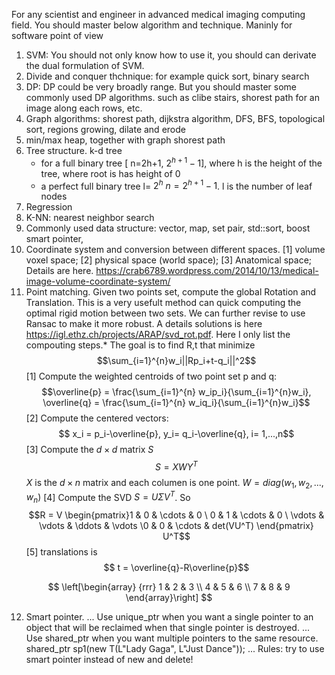 For any scientist and engineer in advanced medical imaging computing field.
You should master below algorithm and technique. Maninly for software point of view

1. SVM: You should not only know how to use it, you should can derivate the dual formulation of SVM. 
2. Divide and conquer thchnique: for example quick sort, binary search
3. DP: DP could be very broadly range. But you should master some commonly used DP algorithms. such as clibe stairs, shorest path for an image along each rows, etc.
4. Graph algorithms: shorest path, dijkstra algorithm, DFS, BFS, topological sort, regions growing, dilate and erode
5. min/max heap, together with graph shorest path
6. Tree structure. k-d tree
    * for a full binary tree [ n=2h+1, $2^{h+1}-1$], where h is the height of the tree, where root is has height of 0
    * a perfect full binary tree l= $2^h$ $n = 2^{h+1}-1$. l is the number of leaf nodes
7. Regression
8. K-NN: nearest neighbor search
9. Commonly used data structure: vector, map, set pair, std::sort, boost smart pointer,
10. Coordinate system and conversion between different spaces. [1] volume voxel space; [2] physical space (world space); [3] Anatomical space; Details are here. https://crab6789.wordpress.com/2014/10/13/medical-image-volume-coordinate-system/
11. Point matching. Given two points set, compute the global Rotation and Translation. This is a very usefult method can quick computing the optimal rigid motion between two sets. We can further revise to use Ransac to make it more robust. A details solutions is here https://igl.ethz.ch/projects/ARAP/svd_rot.pdf. Here I only list the compouting steps.* The goal is to find R,t that minimize $$\sum_{i=1}^{n}w_i||Rp_i+t-q_i||^2$$
[1] Compute the weighted centroids of two point set p and q:
$$\overline{p} = \frac{\sum_{i=1}^{n} w_ip_i}{\sum_{i=1}^{n}w_i}, \overline{q} = \frac{\sum_{i=1}^{n} w_iq_i}{\sum_{i=1}^{n}w_i}$$
[2] Compute the centered vectors:
$$ x_i = p_i-\overline{p}, y_i= q_i-\overline{q}, i= 1,...,n$$
[3] Compute the $d \times d$ matrix $S$ 
$$S =XWY^T$$
$X$ is the $d \times n$ matrix and each columen is one point. $W = diag(w_1,w_2,...,w_n)$
[4] Compute the SVD $S=U \Sigma V^T$. So
$$R = V  \begin{pmatrix}1 & 0 & \cdots & 0 \ 0 & 1 & \cdots & 0 \ \vdots & \vdots & \ddots & \vdots \0 & 0 & \cdots & det(VU^T) \end{pmatrix} U^T$$
[5] translations is $$ t = \overline{q}-R\overline{p}$$

$$
\left[\begin{array}
{rrr}
1 & 2 & 3 \\
4 & 5 & 6 \\
7 & 8 & 9
\end{array}\right]
$$

12. Smart pointer. 
...  Use unique_ptr when you want a single pointer to an object that will be reclaimed when that single pointer is destroyed.
...  Use shared_ptr when you want multiple pointers to the same resource.
shared_ptr<T> sp1(new T(L"Lady Gaga", L"Just Dance"));
... Rules: try to use smart pointer instead of new and delete!
